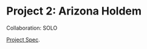 # Project 2: Arizona Holdem
Collaboration: SOLO

[Project Spec](https://sites.google.com/site/csc33516/texas-hold-em).
